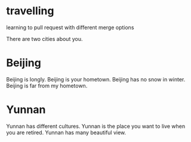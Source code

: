 # travelling
learning to pull request with different merge options

There are two cities about you.

# Beijing
Beijing is longly.
Beijing is your hometown.
Beijing has no snow in winter.
Beijing is far from my hometown.

# Yunnan
Yunnan has different cultures.
Yunnan is the place you want to live when you are retired.
Yunnan has many beautiful view.
